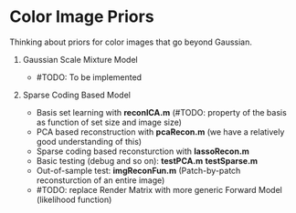 # Color Image Priors
Thinking about priors for color images that go beyond Gaussian.

1. Gaussian Scale Mixture Model
    - #TODO: To be implemented

2. Sparse Coding Based Model
    - Basis set learning with **reconICA.m** (#TODO: property of the basis as function of set size and image size)
    - PCA based reconstruction with **pcaRecon.m** (we have a relatively good understanding of this)
    - Sparse coding based reconsturction with **lassoRecon.m**
    - Basic testing (debug and so on): **testPCA.m** **testSparse.m**
    - Out-of-sample test: **imgReconFun.m** (Patch-by-patch reconsturction of an entire image)
    - #TODO: replace Render Matrix with more generic Forward Model (likelihood function)
